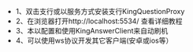 * 1、双击支行或以服务方式安装支行KingQuestionProxy
* 2、在浏览器打开http://localhost:5534/ 查看详细教程
* 3、本以配置和使用KingAnswerClient来自动刷机
* 4、可以使用ws协议开发其它客户端(安卓或ios等）


